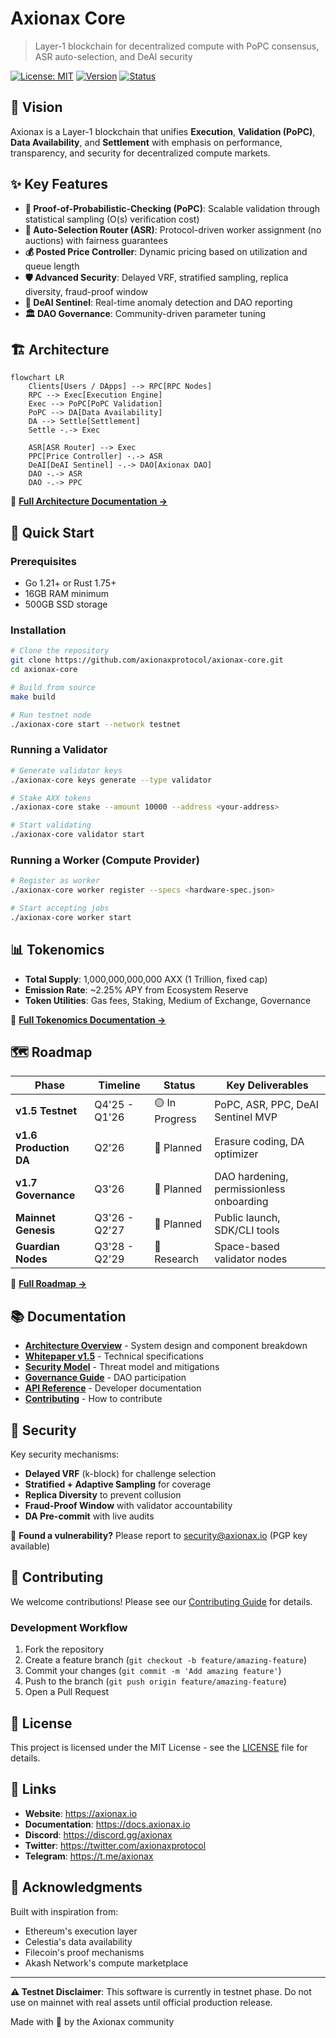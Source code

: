 # Axionax Core

> Layer-1 blockchain for decentralized compute with PoPC consensus, ASR auto-selection, and DeAI security

[![License: MIT](https://img.shields.io/badge/License-MIT-yellow.svg)](https://opensource.org/licenses/MIT)
[![Version](https://img.shields.io/badge/version-1.5.0--testnet-blue)](https://github.com/axionaxprotocol/axionax-core/releases)
[![Status](https://img.shields.io/badge/status-testnet-orange)](https://github.com/axionaxprotocol/axionax-core/projects)

## 🎯 Vision

Axionax is a Layer-1 blockchain that unifies **Execution**, **Validation (PoPC)**, **Data Availability**, and **Settlement** with emphasis on performance, transparency, and security for decentralized compute markets.

## ✨ Key Features

- **🎲 Proof-of-Probabilistic-Checking (PoPC)**: Scalable validation through statistical sampling (O(s) verification cost)
- **🤖 Auto-Selection Router (ASR)**: Protocol-driven worker assignment (no auctions) with fairness guarantees
- **💰 Posted Price Controller**: Dynamic pricing based on utilization and queue length
- **🛡️ Advanced Security**: Delayed VRF, stratified sampling, replica diversity, fraud-proof window
- **🤖 DeAI Sentinel**: Real-time anomaly detection and DAO reporting
- **🏛️ DAO Governance**: Community-driven parameter tuning

## 🏗️ Architecture

```mermaid
flowchart LR
    Clients[Users / DApps] --> RPC[RPC Nodes]
    RPC --> Exec[Execution Engine]
    Exec --> PoPC[PoPC Validation]
    PoPC --> DA[Data Availability]
    DA --> Settle[Settlement]
    Settle -.-> Exec
    
    ASR[ASR Router] --> Exec
    PPC[Price Controller] -.-> ASR
    DeAI[DeAI Sentinel] -.-> DAO[Axionax DAO]
    DAO -.-> ASR
    DAO -.-> PPC
```

📖 **[Full Architecture Documentation →](./ARCHITECTURE.md)**

## 🚀 Quick Start

### Prerequisites

- Go 1.21+ or Rust 1.75+
- 16GB RAM minimum
- 500GB SSD storage

### Installation

```bash
# Clone the repository
git clone https://github.com/axionaxprotocol/axionax-core.git
cd axionax-core

# Build from source
make build

# Run testnet node
./axionax-core start --network testnet
```

### Running a Validator

```bash
# Generate validator keys
./axionax-core keys generate --type validator

# Stake AXX tokens
./axionax-core stake --amount 10000 --address <your-address>

# Start validating
./axionax-core validator start
```

### Running a Worker (Compute Provider)

```bash
# Register as worker
./axionax-core worker register --specs <hardware-spec.json>

# Start accepting jobs
./axionax-core worker start
```

## 📊 Tokenomics

- **Total Supply**: 1,000,000,000,000 AXX (1 Trillion, fixed cap)
- **Emission Rate**: ~2.25% APY from Ecosystem Reserve
- **Token Utilities**: Gas fees, Staking, Medium of Exchange, Governance

📖 **[Full Tokenomics Documentation →](./TOKENOMICS.md)**

## 🗺️ Roadmap

| Phase | Timeline | Status | Key Deliverables |
|-------|----------|--------|------------------|
| **v1.5 Testnet** | Q4'25 - Q1'26 | 🟡 In Progress | PoPC, ASR, PPC, DeAI Sentinel MVP |
| **v1.6 Production DA** | Q2'26 | 📅 Planned | Erasure coding, DA optimizer |
| **v1.7 Governance** | Q3'26 | 📅 Planned | DAO hardening, permissionless onboarding |
| **Mainnet Genesis** | Q3'26 - Q2'27 | 📅 Planned | Public launch, SDK/CLI tools |
| **Guardian Nodes** | Q3'28 - Q2'29 | 🔬 Research | Space-based validator nodes |

📖 **[Full Roadmap →](./ROADMAP.md)**

## 📚 Documentation

- **[Architecture Overview](./ARCHITECTURE.md)** - System design and component breakdown
- **[Whitepaper v1.5](./docs/whitepaper_v1_5_EN.md)** - Technical specifications
- **[Security Model](./SECURITY.md)** - Threat model and mitigations
- **[Governance Guide](./GOVERNANCE.md)** - DAO participation
- **[API Reference](./docs/API_REFERENCE.md)** - Developer documentation
- **[Contributing](./CONTRIBUTING.md)** - How to contribute

## 🔐 Security

Key security mechanisms:
- **Delayed VRF** (k-block) for challenge selection
- **Stratified + Adaptive Sampling** for coverage
- **Replica Diversity** to prevent collusion
- **Fraud-Proof Window** with validator accountability
- **DA Pre-commit** with live audits

🐛 **Found a vulnerability?** Please report to security@axionax.io (PGP key available)

## 🤝 Contributing

We welcome contributions! Please see our [Contributing Guide](./CONTRIBUTING.md) for details.

### Development Workflow

1. Fork the repository
2. Create a feature branch (`git checkout -b feature/amazing-feature`)
3. Commit your changes (`git commit -m 'Add amazing feature'`)
4. Push to the branch (`git push origin feature/amazing-feature`)
5. Open a Pull Request

## 📜 License

This project is licensed under the MIT License - see the [LICENSE](./LICENSE) file for details.

## 🔗 Links

- **Website**: https://axionax.io
- **Documentation**: https://docs.axionax.io
- **Discord**: https://discord.gg/axionax
- **Twitter**: https://twitter.com/axionaxprotocol
- **Telegram**: https://t.me/axionax

## 🙏 Acknowledgments

Built with inspiration from:
- Ethereum's execution layer
- Celestia's data availability
- Filecoin's proof mechanisms
- Akash Network's compute marketplace

---

**⚠️ Testnet Disclaimer**: This software is currently in testnet phase. Do not use on mainnet with real assets until official production release.

Made with 💜 by the Axionax community
